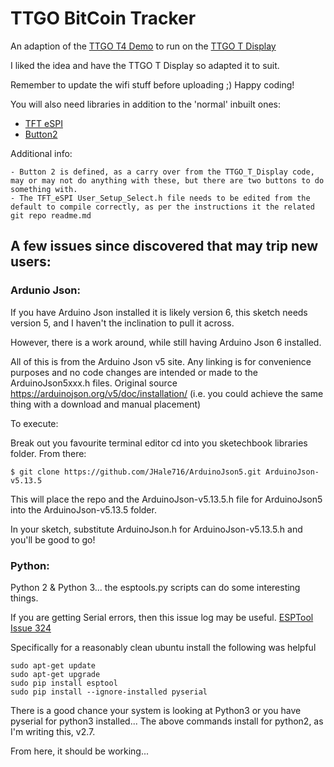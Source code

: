 # TTGO BitCoin Tracker

An adaption of the [TTGO T4 Demo](https://github.com/LilyGO/TTGO-T4-DEMO)
to run on the [TTGO T Display](https://github.com/Xinyuan-LilyGO/TTGO-T-Display)

  I liked the idea and have the TTGO T Display so adapted it to suit.

  Remember to update the wifi stuff before uploading ;) Happy coding!
  
  You will also need libraries in addition to the 'normal' inbuilt ones:
  - [TFT eSPI](https://github.com/Bodmer/TFT_eSPI)
  - [Button2](https://github.com/LennartHennigs/Button2)
  
  Additional info:
  
    - Button 2 is defined, as a carry over from the TTGO_T_Display code, may or may not do anything with these, but there are two buttons to do something with.  
    - The TFT_eSPI User_Setup_Select.h file needs to be edited from the default to compile correctly, as per the instructions it the related git repo readme.md

## A few issues since discovered that may trip new users:

### Ardunio Json:

  If you have Arduino Json installed it is likely version 6, this sketch needs version 5, and I haven't the inclination to pull it across. 

  However, there is a work around, while still having Arduino Json 6 installed.

  All of this is from the Arduino Json v5 site. Any linking is for convenience purposes and no code changes are intended or made to the ArduinoJson5xxx.h files. Original source https://arduinojson.org/v5/doc/installation/ (i.e. you could achieve the same thing with a download and manual placement)

  To execute:

  Break out you favourite terminal editor
  cd into you sketechbook libraries folder.
  From there:
  ```
  $ git clone https://github.com/JHale716/ArduinoJson5.git ArduinoJson-v5.13.5
  ```
  This will place the repo and the ArduinoJson-v5.13.5.h file for ArduinoJson5 into the ArduinoJson-v5.13.5 folder.

  In your sketch, substitute ArduinoJson.h for ArduinoJson-v5.13.5.h and you'll be good to go!

### Python:

  Python 2 & Python 3... the esptools.py scripts can do some interesting things.

  If you are getting Serial errors, then this issue log may be useful. [ESPTool Issue 324](https://github.com/espressif/esptool/issues/324)

  Specifically for a reasonably clean ubuntu install the following was helpful
  ```
  sudo apt-get update
  sudo apt-get upgrade
  sudo pip install esptool
  sudo pip install --ignore-installed pyserial
  ```
  There is a good chance your system is looking at Python3 or you have pyserial for python3 installed...
  The above commands install for python2, as I'm writing this, v2.7.

From here, it should be working...
